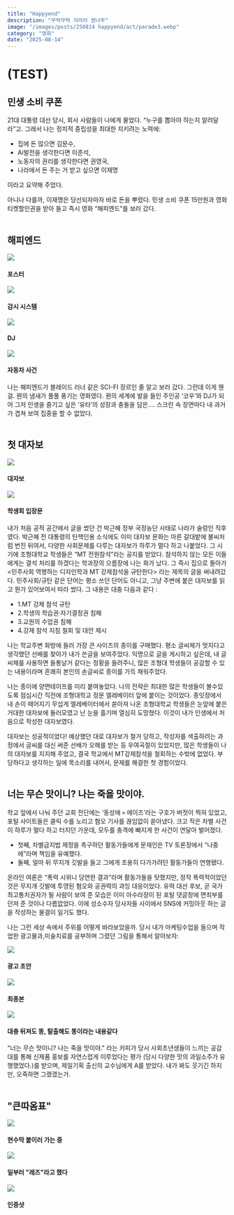 ```yaml
---
title: "Happyend"
description: "무럭무럭 자라라 꿘나무"
image: "/images/posts/250814 happyend/act/parade3.webp"
category: "영화"
date: "2025-08-14"
---
```


# (TEST) 


## 민생 소비 쿠폰

21대 대통령 대선 당시, 회사 사람들이 나에게 물었다. “누구를 뽑아야 하는지 알려달라”고. 그래서 나는 정치적 중립성을 최대한 지키려는 노력에: 

- 집에 돈 많으면 김문수,  
- Ai발전을 생각한다면 이준석, 
- 노동자의 권리를 생각한다면 권영국, 
- 나라에서 돈 주는 거 받고 싶으면 이재명

이라고 요약해 주었다.

아니나 다를까, 이재명은 당선되자마자 바로 돈을 뿌렸다. 민생 소비 쿠폰 15만원과 영화티켓할인권을 받아 들고 즉시 영화 “해피엔드”를 보러 갔다.<br><br>

## 해피엔드

<div class="my-carousel">
  <div
    class="my-carousel-scroll"
    onwheel="
      if (this.matches(':hover')) {
        event.preventDefault();
        this.scrollBy({left: event.deltaY, behavior: 'auto'});
      }
    "
  >
    <div class="my-carousel-item">
      <img src="/images/posts/250814 happyend/movie/happyend1.jpg" class="my-carousel-img" />
      <h4 class="my-carousel-title">포스터</h4>
    </div>
    <div class="my-carousel-item">
      <img src="/images/posts/250814 happyend/movie/happyend2.webp"" class="my-carousel-img" />
      <h4 class="my-carousel-title">감시 시스템</h4>
    </div>
    <div class="my-carousel-item">
      <img src="/images/posts/250814 happyend/movie/happyend3.webp"" class="my-carousel-img" />
      <h4 class="my-carousel-title">DJ</h4>
    </div>
    <div class="my-carousel-item">
      <img src="/images/posts/250814 happyend/movie/happyend7.webp"" class="my-carousel-img" />
      <h4 class="my-carousel-title">자동차 사건</h4>
    </div>
  </div>
</div>


나는 해피엔드가 블레이드 러너 같은 SCI-FI 장르인 줄 알고 보러 갔다. 그런데 이게 웬걸. 꿘의 냄새가 풀풀 풍기는 영화였다. 꿘의 세계에 발을 들인 주인공 ‘코우’와 DJ가 되어 그저 인생을 즐기고 싶은 ‘유타’의 성장과 충돌을 담은…. 스크린 속 장면마다 내 과거가 겹쳐 보여 집중을 할 수 없었다.<br><br>


## 첫 대자보

<div class="my-carousel">
  <div
    class="my-carousel-scroll"
    onwheel="
      if (this.matches(':hover')) {
        event.preventDefault();
        this.scrollBy({left: event.deltaY, behavior: 'auto'});
      }
    "
  >
    <div class="my-carousel-item">
      <img src="/images/posts/250814 happyend/act/essay1.jpg" class="my-carousel-img" />
      <h4 class="my-carousel-title">대자보</h4>
    </div>
    <div class="my-carousel-item">
      <img src="/images/posts/250814 happyend/act/essay2.jpeg"" class="my-carousel-img" />
      <h4 class="my-carousel-title">학생회 입장문</h4>
    </div>
  </div>
</div>

내가 처음 공적 공간에서 글을 썼던 건 박근혜 정부 국정농단 사태로 나라가 술렁인 직후였다. 박근혜 전 대통령의 탄핵인용 소식에도 이미 대자보 문화는 마른 갈대밭에 불씨처럼 번진 뒤여서, 다양한 사회문제를 다루는 대자보가 하루가 멀다 하고 나붙었다. 그 시기에 조형대학교 학생들은 “MT 전원참석”라는 공지를 받았다. 참석하지 않는 모든 이들에게는 결석 처리를 하겠다는 학과장의 으름장에 나는 화가 났다. 그 즉시 집으로 돌아가 <민주사회 역행하는 디자인학과 MT 강제참석을 규탄한다> 라는 제목의 글을 써내려갔다. 민주사회/규탄 같은 단어는 평소 쓰던 단어도 아니고, 그냥 주변에 붙은 대자보를 읽고 뭔가 있어보여서 따라 썼다. 그 내용은 대충 다음과 같다 :

- 1.MT 강제 참석 규탄
- 2.학생의 학습권·자기결정권 침해
- 3.교원의 수업권 침해
- 4.강제 참석 지침 철회 및 대안 제시

나는 학교주변 화방에 들러 가장 큰 사이즈의 종이를 구매했다. 평소 글씨체가 멋지다고 생각했던 선배를 찾아가 내가 쓴글을 보여주었다. 익명으로 글을 게시하고 싶은데, 내 글씨체를 사용하면 들통날거 같다는 정황을 들려주니, 많은 조형대 학생들이 공감할 수 있는 내용이라며 흔쾌히 본인의 손글씨로 종이를 가득 채워주었다.

나는 종이에 양면테이프를 미리 붙여놓았다. 나의 전략은 최대한 많은 학생들이 볼수있도록 점심시간 직전에 조형대학교 정문 엘레베이터 앞에 붙이는 것이었다. 종잇장에서 내 손이 떼어지기 무섭게 엘레베이터에서 쏟아져 나온 조형대학교 학생들은 눈앞에 붙은 거대한 대자보에 둘러모였고 난 눈을 흘기며 열심히 도망쳤다. 이것이 내가 인생에서 처음으로 작성한 대자보였다.

대자보는 성공적이었다! 예상했던 대로 대자보가 철거 당하고, 작성자를 색출하려는 과정에서 글씨를 대신 써준 선배가 오해를 받는 등 우여곡절이 있었지만, 많은 학생들이 나의 대자보를 지지해 주었고, 결국 학교에서 MT강제참석을 철회하는 수밖에 없었다. 부당하다고 생각하는 일에 목소리를 내어서, 문제를 해결한 첫 경험이었다.<br><br>


## 너는 무슨 맛이니? 나는 죽을 맛이야.

학교 앞에서 나눠 주던 교회 전단에는 ‘동성애 = 에이즈’라는 구호가 버젓이 찍혀 있었고, 포털 사이트들은 클릭 수를 노리고 혐오 기사를 끊임없이 쏟아냈다. 크고 작은 차별 사건이 하루가 멀다 하고 터지던 가운데, 모두를 충격에 빠지게 한 사건이 연달아 벌어졌다.

- 첫째, 차별금지법 제정을 촉구하던 활동가들에게 문재인은 TV 토론장에서 “나중에”라며 책임을 유예했다.
- 둘째, 얼마 뒤 무지개 깃발을 들고 그에게 조용히 다가가려던 활동가들이 연행됐다.

온라인 여론은 “폭력 시위니 당연한 결과”라며 활동가들을 탓했지만, 정작 폭력적이었던 것은 무지개 깃발에 투영된 혐오와 공권력의 과잉 대응이었다. 유력 대선 후보, 곧 국가최고통치권자가 될 사람이 보여 준 모습은 이미 아수라장이 된 포털 댓글창에 면죄부를 던져 준 것이나 다름없었다. 이에 성소수자 당사자들 사이에서 SNS에 커밍아웃 하는 글을 작성하는 물결이 일기도 했다.

나는 그런 세상 속에서 주위를 어떻게 바라보았을까. 당시 내가 마케팅수업을 들으며 작업한 광고물과,미술치료를 공부하며 그렸던 그림을 통해서 알아보자:
<div class="my-carousel">
  <div
    class="my-carousel-scroll"
    onwheel="
      if (this.matches(':hover')) {
        event.preventDefault();
        this.scrollBy({left: event.deltaY, behavior: 'auto'});
      }
    "
  >    <div class="my-carousel-item">
      <img src="/images/posts/250814 happyend/act/marketing2.webp" class="my-carousel-img" />
      <h4 class="my-carousel-title">광고 초안</h4>
    </div>
        <div class="my-carousel-item">
      <img src="/images/posts/250814 happyend/act/marketing3.webp" class="my-carousel-img" />
      <h4 class="my-carousel-title">최종본</h4>
    </div>
    <div class="my-carousel-item">
      <img src="/images/posts/250814 happyend/act/therapy2.webp" class="my-carousel-img" />
      <h4 class="my-carousel-title">대충 뒤져도 똥, 탈출해도 똥이라는 내용같다</h4>
    </div>
  </div>
</div>

"너는 무슨 맛이니? 나는 죽을 맛이야." 라는 카피가 당시 사회초년생들이 느끼는 공감대를 통해 신제품 홍보를 자연스럽게 이루었다는 평가 (당시 다양한 맛의 과일소주가 유행했었다.)를 받으며, 제일기획 출신의 교수님에게 A를 받았다. 내가 봐도 웃기긴 하지만, 오죽하면 그랬겠는가. <br><br>

## "큰따옴표"

<div class="my-carousel">
  <div
    class="my-carousel-scroll"
    onwheel="
      if (this.matches(':hover')) {
        event.preventDefault();
        this.scrollBy({left: event.deltaY, behavior: 'auto'});
      }
    "
  >
    <div class="my-carousel-item">
      <img src="/images/posts/250814 happyend/act/lez1.jpeg" class="my-carousel-img" />
      <h4 class="my-carousel-title">현수막 붙이러 가는 중</h4>
    </div>
    <div class="my-carousel-item">
      <img src="/images/posts/250814 happyend/act/lez4.webp"" class="my-carousel-img" />
      <h4 class="my-carousel-title">일부러 "레즈"라고 했다</h4>
    </div>
    <div class="my-carousel-item">
      <img src="/images/posts/250814 happyend/act/lez2.jpg"" class="my-carousel-img" />
      <h4 class="my-carousel-title">인증샷</h4>
    </div>
  </div>
</div>



